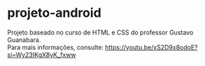 # projeto-android
Projeto baseado no curso de HTML e CSS do professor Gustavo Guanabara.<br>
Para mais informações, consulte: https://youtu.be/xS2D9x8odoE?si=Wy23IKgX8yK_fxww<br>

